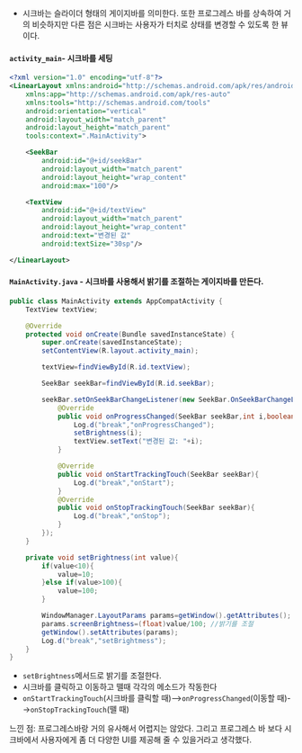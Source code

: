 - 시크바는 슬라이더 형태의 게이지바를 의미한다. 또한 프로그레스 바를 상속하여 거의 비슷하지만 다른 점은 시크바는 사용자가 터치로 상태를 변경할 수 있도록 한 뷰이다.

#### `activity_main`- 시크바를 세팅
```xml
<?xml version="1.0" encoding="utf-8"?>
<LinearLayout xmlns:android="http://schemas.android.com/apk/res/android"
    xmlns:app="http://schemas.android.com/apk/res-auto"
    xmlns:tools="http://schemas.android.com/tools"
    android:orientation="vertical"
    android:layout_width="match_parent"
    android:layout_height="match_parent"
    tools:context=".MainActivity">

    <SeekBar
        android:id="@+id/seekBar"
        android:layout_width="match_parent"
        android:layout_height="wrap_content"
        android:max="100"/>

    <TextView
        android:id="@+id/textView"
        android:layout_width="match_parent"
        android:layout_height="wrap_content"
        android:text="변경된 값"
        android:textSize="30sp"/>

</LinearLayout>
```

#### `MainActivity.java` - 시크바를 사용해서 밝기를 조절하는 게이지바를 만든다.
```java
public class MainActivity extends AppCompatActivity {
    TextView textView;

    @Override
    protected void onCreate(Bundle savedInstanceState) {
        super.onCreate(savedInstanceState);
        setContentView(R.layout.activity_main);

        textView=findViewById(R.id.textView);

        SeekBar seekBar=findViewById(R.id.seekBar);

        seekBar.setOnSeekBarChangeListener(new SeekBar.OnSeekBarChangeListener(){ //시크바 리스너 설정
            @Override
            public void onProgressChanged(SeekBar seekBar,int i,boolean b){
                Log.d("break","onProgressChanged");
                setBrightness(i);
                textView.setText("변경된 값: "+i);
            }

            @Override
            public void onStartTrackingTouch(SeekBar seekBar){
                Log.d("break","onStart");
            }
            @Override
            public void onStopTrackingTouch(SeekBar seekBar){
                Log.d("break","onStop");
            }
        });
    }

    private void setBrightness(int value){
        if(value<10){
            value=10;
        }else if(value>100){
            value=100;
        }

        WindowManager.LayoutParams params=getWindow().getAttributes(); //getWindow()메서드를 사용해서 윈도우 관련정보를 getAttributes()로 확인하거나 설정가능
        params.screenBrightness=(float)value/100; //밝기를 조절
        getWindow().setAttributes(params);
        Log.d("break","setBrightmess");
    }
}
```
- `setBrightness`메서드로 밝기를 조절한다.
-  시크바를 클릭하고 이동하고 뗄때 각각의 메소드가 작동한다
-  `onStartTrackingTouch`(시크바를 클릭할 때)-->`onProgressChanged`(이동할 때)-->`onStopTrackingTouch`(뗄 때)


느낀 점: 프로그레스바랑 거의 유사해서 어렵지는 않았다. 그리고 프로그레스 바 보다 시크바에서 사용자에게 좀 더 다양한 UI를 제공해 줄 수 있을거라고 생각했다.



























